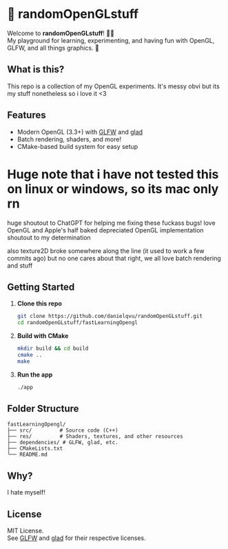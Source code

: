 # 🐧 randomOpenGLstuff

Welcome to **randomOpenGLstuff**! 🎨✨  
My playground for learning, experimenting, and having fun with OpenGL, GLFW, and all things graphics. 🚀

## What is this?
This repo is a collection of my OpenGL experiments.
It's messy obvi but its my stuff nonetheless so i love it <3

## Features

- Modern OpenGL (3.3+) with [GLFW](https://www.glfw.org/) and [glad](https://glad.dav1d.de/)
- Batch rendering, shaders, and more!
- CMake-based build system for easy setup

# Huge note that i have not tested this on linux or windows, so its mac only rn
 huge shoutout to ChatGPT for helping me fixing these fuckass bugs! love OpenGL and Apple's half baked depreciated OpenGL implementation
 shoutout to my determination 
 
 also texture2D broke somewhere along the line (it used to work a few commits ago) but no one cares about that right, we all love batch rendering and stuff




## Getting Started

1. **Clone this repo**  
    ```bash
    git clone https://github.com/danielqvu/randomOpenGLstuff.git
    cd randomOpenGLstuff/fastLearningOpengl
    ```

2. **Build with CMake**  
    ```bash
    mkdir build && cd build
    cmake ..
    make
    ```

3. **Run the app**  
    ```bash
    ./app
    ```

## Folder Structure

```
fastLearningOpengl/
├── src/         # Source code (C++)
├── res/         # Shaders, textures, and other resources
├── dependencies/ # GLFW, glad, etc.
├── CMakeLists.txt
└── README.md
```

## Why?
I hate myself!

## License

MIT License.  
See [GLFW](https://www.glfw.org/) and [glad](https://glad.dav1d.de/) for their respective licenses.

